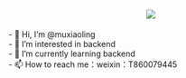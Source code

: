 <h1 align="center"> <a href="https://sunguoqi.com/"> <img src="https://readme-typing-svg.herokuapp.com/?lines=console.log(%22Bug%2C%20Free!%22);每天进步一点点！&center=true&size=27"> </a> </h1>
- 👋 Hi, I’m @muxiaoling <br/>
- 👀 I’m interested in backend <br/>
- 🌱 I’m currently learning backend <br/>
- 📫 How to reach me：weixin：T860079445 <br/>
<!---
muxiaoling/muxiaoling is a ✨ special ✨ repository because its `README.md` (this file) appears on your GitHub profile.
You can click the Preview link to take a look at your changes.
--->
